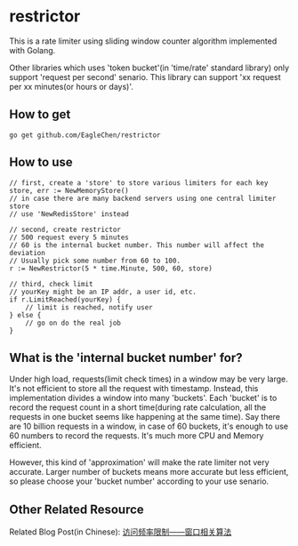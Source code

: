 # restrictor

This is a rate limiter using sliding window counter algorithm implemented with Golang.

Other libraries which uses 'token bucket'(in 'time/rate' standard library) only support 'request per second' senario. This library can support 'xx request per xx minutes(or hours or days)'.

## How to get
```
go get github.com/EagleChen/restrictor
```

## How to use
```
// first, create a 'store' to store various limiters for each key
store, err := NewMemoryStore()
// in case there are many backend servers using one central limiter store
// use 'NewRedisStore' instead

// second, create restrictor
// 500 request every 5 minutes
// 60 is the internal bucket number. This number will affect the deviation
// Usually pick some number from 60 to 100.
r := NewRestrictor(5 * time.Minute, 500, 60, store)

// third, check limit
// yourKey might be an IP addr, a user id, etc.
if r.LimitReached(yourKey) {
    // limit is reached, notify user
} else {
    // go on do the real job
}
```

## What is the 'internal bucket number' for?
Under high load, requests(limit check times) in a window may be very large. It's not efficient to store all the request with timestamp. Instead, this implementation divides a window into many 'buckets'. Each 'bucket' is to record the request count in a short time(during rate calculation, all the requests in one bucket seems like happening at the same time). Say there are 10 billion requests in a window, in case of 60 buckets, it's enough to use 60 numbers to record the requests. It's much more CPU and Memory efficient. 

However, this kind of 'approximation' will make the rate limiter not very accurate. Larger number of buckets means more accurate but less efficient, so please choose your 'bucket number' according to your use senario.

## Other Related Resource
Related Blog Post(in Chinese): [访问频率限制——窗口相关算法](https://www.jianshu.com/p/f023fabad69b)